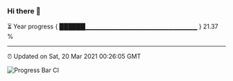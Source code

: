 ### Hi there 👋

⏳ Year progress { ██████▁▁▁▁▁▁▁▁▁▁▁▁▁▁▁▁▁▁▁▁▁▁▁▁ } 21.37 %

---

⏰ Updated on Sat, 20 Mar 2021 00:26:05 GMT

![Progress Bar CI](https://github.com/liununu/liununu/workflows/Progress%20Bar%20CI/badge.svg)
